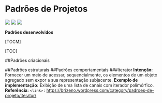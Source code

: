 # Padrões de Projetos

![](https://img.shields.io/github/issues/prscla801/designpatterns-java) ![](https://img.shields.io/github/forks/prscla801/designpatterns-java) ![](https://img.shields.io/github/stars/prscla801/designpatterns-java)


**Padrões desenvolvidos**

[TOCM]

[TOC]

##Padrões criacionais

##Padrões estruturais
##Padrões comportamentais
###Iterator
__Intenção:__ Fornecer um meio de acessar, sequencialmente, os elementos de um objeto agregado sem expor a sua representação subjacente.
__Exemplo de implementação:__ Exibição de uma lista de canais com iterador polimórfico.
__Referência:__ `<link>` : <https://brizeno.wordpress.com/category/padroes-de-projeto/iterator/>




